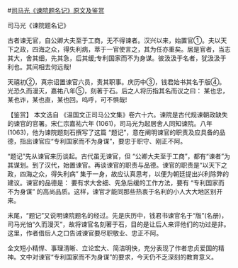 #[司马光《谏院题名记》原文及鉴赏](https://www.vrrw.net/wx/10343.html)

司马光《谏院题名记》

古者谏无官，自公卿大夫至于工商，无不得谏者。汉兴以来，始置官①。夫以天下之政，四海之众，得失利病，萃于一官使言之，其为任亦重矣。居是官者，当志其大，舍其细，先其急，后其缓;专利国家而不为身谋。彼汲汲于名者，犹汲汲于利也。其间相去何远哉!

天禧初②，真宗诏置谏官六员，责其职事。庆历中③，钱君始书其名于版④。光恐久而漫灭，嘉祐八年⑤，刻著于石。后之人将历指其名而议之曰： 某也忠，某也诈，某也直，某也回。呜呼，可不惧哉!



【鉴赏】 本文选自 《温国文正司马公文集》卷六十六。谏院是古代规谏朝政缺失的谏官的官署。宋仁宗嘉祐六年 (1061)，司马光为起居舍人同知谏院。八年 (1063)，他为谏院题刻石撰写了这篇 “题记”，意在阐明谏官的职责及应具备的品德，指出谏官应“专利国家而不为身谋”，要忠于职守、刚正不阿。

“题记”先从谏官来历谈起。古代虽无谏官，但 “公卿大夫至于工商”，都有“谏者”为其谋划。到了汉代，始置谏官。再谈谏官的职责与品德。谏官的职责是“以天下之政，四海之众，得失利病” 集于一身，故应认真思考，以便为朝廷提出兴利除弊的建议。谏官的品德是： 要有求大舍细、先急后缓的工作方法，要有 “专利国家而不为身谋” 的高尚品质。这样，谏官才能同那些热衷于名利的小人大大地区别开来。

末尾，“题记”又说明谏院题名的经过。先是庆历中，钱君书谏官名于“版”(名册)，司马光怕“久而漫灭”，故将谏官名刻著于石，目的是让后人来评他们的功过是非。这里，作者借后人之口告诫谏官要尽职敬业、忠正不阿。

全文短小精悍、事理清晰、立论宏大、简洁明快，充分表现了作者忠贞爱国的精神。文中对谏官“专利国家而不为身谋”的要求，今天仍不乏深刻的教育意义。

